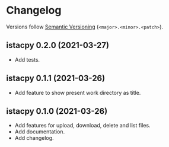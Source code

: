 # Changelog

Versions follow [Semantic Versioning](https://semver.org/) (`<major>.<minor>.<patch>`).

## istacpy 0.2.0 (2021-03-27)

- Add tests.

## istacpy 0.1.1 (2021-03-26)

- Add feature to show present work directory as title.

## istacpy 0.1.0 (2021-03-26)

- Add features for upload, download, delete and list files.
- Add documentation.
- Add changelog.
